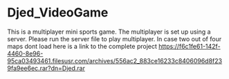 # Djed_VideoGame
This is a multiplayer mini sports game. The multiplayer is set up using a server. Please run the server file to play multiplayer. 
In case two out of four maps dont load here is a link to the complete project https://f6c1fe61-142f-4460-8e96-95ca03493461.filesusr.com/archives/556ac2_883ce16233c8406096d8f239fa9ee6ec.rar?dn=Djed.rar

